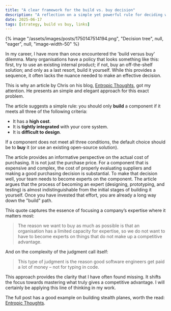 ```yaml
---
title: "A clear framework for the build vs. buy decision"
description: "A reflection on a simple yet powerful rule for deciding when to build software versus buying it, inspired by an article from Entropic Thoughts."
date: 2025-06-17
tags: [strategy, build vs buy, links]
---
```


{% image "/assets/images/posts/1750147514194.png", "Decision tree", null, "eager", null, "image-width-50" %}

In my career, I have more than once encountered the 'build versus buy' dilemma. Many organisations have a policy that looks something like this: first, try to use an existing internal product; if not, buy an off-the-shelf solution; and only as a last resort, build it yourself. While this provides a sequence, it often lacks the nuance needed to make an effective decision.

This is why an article by Chris on his blog, [Entropic Thoughts](https://entropicthoughts.com/build-vs-buy), got my attention. He presents an simple and elegant approach for this exact problem.

The article suggests a simple rule: you should only **build** a component if it meets all three of the following criteria:
*   It has a **high cost**.
*   It is **tightly integrated** with your core system.
*   It is **difficult to design**.

If a component does not meet all three conditions, the default choice should be to **buy** it (or use an existing open-source solution).

The article provides an informative perspective on the actual cost of purchasing. It is not just the purchase price. For a component that is expensive and complex, the cost of properly evaluating suppliers and making a good purchasing decision is substantial. To make that decision well, your team needs to become experts on the component. The article argues that the process of becoming an expert (designing, prototyping, and testing) is almost indistinguishable from the initial stages of building it yourself. Once you have invested that effort, you are already a long way down the "build" path.

This quote captures the essence of focusing a company’s expertise where it matters most:
> The reason we want to buy as much as possible is that an organisation has a limited capacity for expertise, so we do not want to have to become experts on things that do not make up a competitive advantage.

And on the complexity of the judgment call itself:
> This type of judgment is the reason good software engineers get paid a lot of money – not for typing in code.

This approach provides the clarity that I have often found missing. It shifts the focus towards mastering what truly gives a competitive advantage. I will certainly be applying this line of thinking in my work.

The full post has a good example on building stealth planes, worth the read: [Entropic Thoughts](https://entropicthoughts.com/build-vs-buy). 
